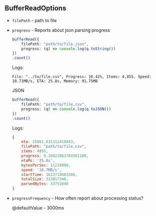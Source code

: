 ## BufferReadOptions

* `filePath` - path to file

* `progress` - Reports about json parsing progress

    ```typescript
    bufferRead({
        filePath: "path/to/file.json",
        progress: (q) => console.log(q.toString())
    })
    .count()
    ```
    Logs:
    ```
    File: "../to/file.csv", Progress: 10.42%, Items: 4,855, Speed: 10.71MB/s, ETA: 25.8s, Memory: 91.75MB
    ```

    JSON

    ```typescript
    bufferRead({
        filePath: "path/to/file.csv",
        progress: (q) => console.log(q.toJSON())
    })
    .count()
    ```

    Logs:
    ```javascript
    {
        eta: 25861.831312410843,
        filePath: "path/to/file.csv",
        items: 4855,
        progress: 0.10422863704581108,
        etaMs: '25.8s',
        bytesPerSec: 11216000,
        speed: '10.7MB/s',
        startTime: 1612718403380,
        totalSize: 323817340,
        parsedBytes: 33751040
    }
    ```
* `progressFrequency` - How often report about processing status?
    
    @defaultValue - 3000ms